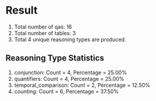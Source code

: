 # Result<br/>
1. Total number of qas: 16<br/>
2. Total number of tables: 3<br/>
3. Total 4 unique reasoning types are produced.<br/>
## **Reasoning Type Statistics**<br/>
1. conjunction: Count = 4, Percentage = 25.00%<br/>
2. quantifiers: Count = 4, Percentage = 25.00%<br/>
3. temporal_comparison: Count = 2, Percentage = 12.50%<br/>
4. counting: Count = 6, Percentage = 37.50%<br/>
